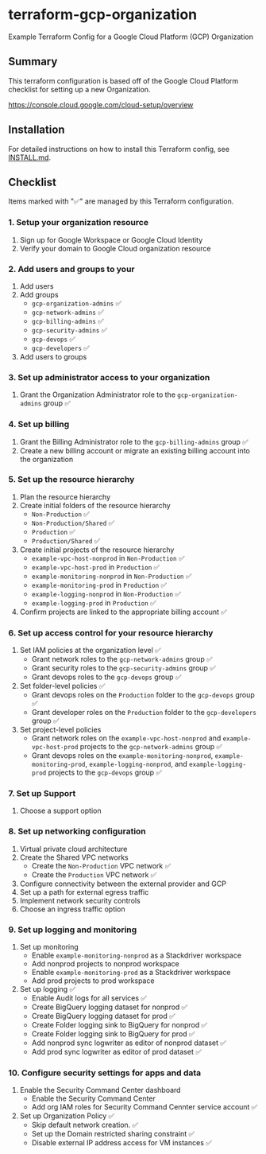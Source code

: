 # terraform-gcp-organization

Example Terraform Config for a Google Cloud Platform (GCP) Organization

## Summary

This terraform configuration is based off of the Google Cloud Platform checklist for setting up a new Organization.

https://console.cloud.google.com/cloud-setup/overview

## Installation

For detailed instructions on how to install this Terraform config, see [INSTALL.md](./INSTALL.md).

## Checklist

Items marked with "✅" are managed by this Terraform configuration.

### 1. Setup your organization resource
1. Sign up for Google Workspace or Google Cloud Identity
1. Verify your domain to Google Cloud organization resource

### 2. Add users and groups to your
1. Add users
1. Add groups
   * `gcp-organization-admins` ✅
   * `gcp-network-admins` ✅
   * `gcp-billing-admins` ✅
   * `gcp-security-admins` ✅
   * `gcp-devops` ✅
   * `gcp-developers` ✅
1. Add users to groups

### 3. Set up administrator access to your organization
1. Grant the Organization Administrator role to the `gcp-organization-admins` group ✅

### 4. Set up billing
1. Grant the Billing Administrator role to the `gcp-billing-admins` group ✅
1. Create a new billing account or migrate an existing billing account into the organization

### 5. Set up the resource hierarchy
1. Plan the resource hierarchy
1. Create initial folders of the resource hierarchy
   * `Non-Production` ✅
   * `Non-Production/Shared` ✅
   * `Production` ✅
   * `Production/Shared` ✅
1. Create initial projects of the resource hierarchy
   * `example-vpc-host-nonprod` in `Non-Production` ✅
   * `example-vpc-host-prod` in `Production` ✅
   * `example-monitoring-nonprod` in `Non-Production` ✅
   * `example-monitoring-prod` in `Production` ✅
   * `example-logging-nonprod` in `Non-Production` ✅
   * `example-logging-prod` in `Production` ✅
1. Confirm projects are linked to the appropriate billing account ✅

### 6. Set up access control for your resource hierarchy
1. Set IAM policies at the organization level ✅
   * Grant network roles to the `gcp-network-admins` group ✅
   * Grant security roles to the `gcp-security-admins` group ✅
   * Grant devops roles to the `gcp-devops` group ✅
1. Set folder-level policies ✅
   * Grant devops roles on the `Production` folder to the `gcp-devops` group ✅
   * Grant developer roles on the `Production` folder to the `gcp-developers` group ✅
1. Set project-level policies
   * Grant network roles on the `example-vpc-host-nonprod` and `example-vpc-host-prod` projects to the `gcp-network-admins` group ✅
   * Grant devops roles on the `example-monitoring-nonprod`, `example-monitoring-prod`, `example-logging-nonprod`, and `example-logging-prod` projects to the `gcp-devops` group ✅

### 7. Set up Support
1. Choose a support option

### 8. Set up networking configuration
1. Virtual private cloud architecture
1. Create the Shared VPC networks
   * Create the `Non-Production` VPC network ✅
   * Create the `Production` VPC network ✅
1. Configure connectivity between the external provider and GCP
1. Set up a path for external egress traffic
1. Implement network security controls
1. Choose an ingress traffic option

### 9. Set up logging and monitoring
1. Set up monitoring
   * Enable `example-monitoring-nonprod` as a Stackdriver workspace
   * Add nonprod projects to nonprod workspace
   * Enable `example-monitoring-prod` as a Stackdriver workspace
   * Add prod projects to prod workspace
1. Set up logging ✅
   * Enable Audit logs for all services ✅
   * Create BigQuery logging dataset for nonprod ✅
   * Create BigQuery logging dataset for prod ✅
   * Create Folder logging sink to BigQuery for nonprod ✅
   * Create Folder logging sink to BigQuery for prod ✅
   * Add nonprod sync logwriter as editor of nonprod dataset ✅
   * Add prod sync logwriter as editor of prod dataset ✅

### 10. Configure security settings for apps and data
1. Enable the Security Command Center dashboard
   * Enable the Security Command Center
   * Add org IAM roles for Security Command Cennter service account ✅
1. Set up Organization Policy ✅
   * Skip default network creation. ✅
   * Set up the Domain restricted sharing constraint ✅
   * Disable external IP address access for VM instances ✅
